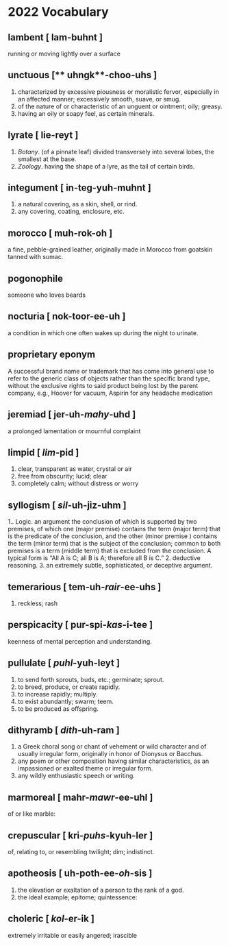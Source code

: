 # 2022 Vocabulary

## lambent [ **lam**-buhnt ]
running or moving lightly over a surface

## unctuous [** uhngk**-choo-uhs ]
1. characterized by excessive piousness or moralistic fervor, especially in an affected manner; excessively smooth, suave, or smug.
2. of the nature of or characteristic of an unguent or ointment; oily; greasy.
3. having an oily or soapy feel, as certain minerals.

## lyrate [ **lie**-reyt ]
1. *Botany*. (of a pinnate leaf) divided transversely into several lobes, the smallest at the base.
2. *Zoology*. having the shape of a lyre, as the tail of certain birds.

## integument [ in-**teg**-yuh-muhnt ]
1. a natural covering, as a skin, shell, or rind.
2. any covering, coating, enclosure, etc.

## morocco [ muh-**rok**-oh ]
a fine, pebble-grained leather, originally made in Morocco from goatskin tanned with sumac.

## pogonophile
someone who loves beards

## nocturia [ nok-**toor**-ee-uh ]
a condition in which one often wakes up during the night to urinate.

## proprietary eponym
A successful brand name or trademark that has come into general use to refer to the generic class of objects rather than the specific brand type, without the exclusive rights to said product being lost by the parent company, e.g., Hoover for vacuum, Aspirin for any headache medication

## jeremiad [ jer-uh-*mahy*-uhd ]
a prolonged lamentation or mournful complaint

## limpid [ *lim*-pid ]
1. clear, transparent as water, crystal or air
2. free from obscurity; lucid; clear
3. completely calm; without distress or worry

## syllogism [ *sil*-uh-jiz-uhm ]
1.. Logic. an argument the conclusion of which is supported by two premises, of which one (major premise) contains the term (major term) that is the predicate of the conclusion, and the other (minor premise ) contains the term (minor term) that is the subject of the conclusion; common to both premises is a term (middle term) that is excluded from the conclusion. A typical form is “All A is C; all B is A; therefore all B is C.”
2. deductive reasoning.
3. an extremely subtle, sophisticated, or deceptive argument.

## temerarious [ tem-uh-*rair*-ee-uhs ]
1. reckless; rash

## perspicacity [ pur-spi-*kas*-i-tee ]
keenness of mental perception and understanding.

## pullulate [ *puhl*-yuh-leyt ]
1. to send forth sprouts, buds, etc.; germinate; sprout.
2. to breed, produce, or create rapidly.
3. to increase rapidly; multiply.
4. to exist abundantly; swarm; teem.
5. to be produced as offspring.

## dithyramb [ *dith*-uh-ram ]
1. a Greek choral song or chant of vehement or wild character and of usually irregular form, originally in honor of Dionysus or Bacchus.
2. any poem or other composition having similar characteristics, as an impassioned or exalted theme or irregular form.
3. any wildly enthusiastic speech or writing.

## marmoreal [ mahr-*mawr*-ee-uhl ]
of or like marble:

## crepuscular [ kri-*puhs*-kyuh-ler ]
of, relating to, or resembling twilight; dim; indistinct.

## apotheosis [ uh-poth-ee-*oh*-sis ]
1. the elevation or exaltation of a person to the rank of a god.
2. the ideal example; epitome; quintessence:

## choleric [ *kol*-er-ik ]
extremely irritable or easily angered; irascible